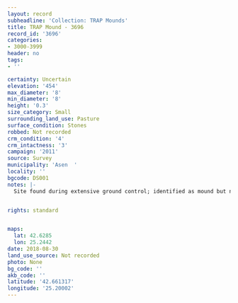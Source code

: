 ```yaml
---
layout: record
subheadline: 'Collection: TRAP Mounds'
title: TRAP Mound - 3696
record_id: '3696'
categories:
- 3000-3999
header: no
tags:
- ''

certainty: Uncertain
elevation: '454'
max_diameter: '8'
min_diameter: '8'
height: '0.3'
size_category: Small
surrounding_land_use: Pasture
surface_condition: Stones
robbed: Not recorded
crm_condition: '4'
crm_intactness: '3'
campaign: '2011'
source: Survey
municipality: 'Asen  '
locality: ''
bgcode: DS001
notes: |-
  Site found during extensive ground control; identified as mound but not fully registered.


rights: standard


maps:
  lat: 42.6285
  lon: 25.2442
date: 2018-08-30
land_use_source: Not recorded
photo: None
bg_code: ''
akb_code: ''
latitude: '42.661317'
longitude: '25.20002'
---
```

